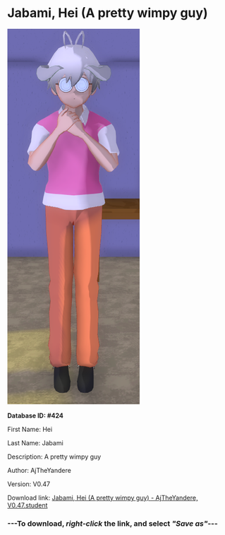 # Jabami, Hei (A pretty wimpy guy)

<img src="https://raw.githubusercontent.com/Arbiter1223/Daigaku-Gurashi-Custom-Students/master/Students/Files/Jabami%2C%20Hei%20(A%20pretty%20wimpy%20guy).png" title="Jabami, Hei (A pretty wimpy guy) - AjTheYandere, V0.47">

**Database ID: #424**

First Name: Hei

Last Name: Jabami

Description: A pretty wimpy guy

Author: AjTheYandere

Version: V0.47

Download link: <a href="https://raw.githubusercontent.com/Arbiter1223/Daigaku-Gurashi-Custom-Students/master/Students/Files/Jabami%2C%20Hei%20(A%20pretty%20wimpy%20guy)%20-%20AjTheYandere%2C%20V0.47.student">Jabami, Hei (A pretty wimpy guy) - AjTheYandere, V0.47.student</a>

### ---**To download, _right-click_ the link, and select _"Save as"_**---

